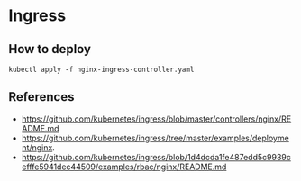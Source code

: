 # Ingress

## How to deploy

```
kubectl apply -f nginx-ingress-controller.yaml
```

## References

- https://github.com/kubernetes/ingress/blob/master/controllers/nginx/README.md
- https://github.com/kubernetes/ingress/tree/master/examples/deployment/nginx.
- https://github.com/kubernetes/ingress/blob/1d4dcda1fe487edd5c9939cefffe5941dec44509/examples/rbac/nginx/README.md
